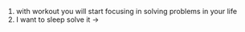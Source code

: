 1. with workout you will start focusing in solving problems in your life 
2. I want to sleep solve it -> 